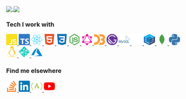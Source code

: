 <a href="https://github.com/willjw3/github-readme-stats">
  <img align="center" src="https://github-readme-stats.vercel.app/api?username=willjw3&show_icons=true&theme=dark&hide_border=true&custom_title=My%20GitHub%20Stats&include_all_commits=true" />
</a>
<a href="https://github.com/willjw3/github-readme-stats">
  <img align="center" src="https://github-readme-stats.vercel.app/api/top-langs/?username=willjw3&langs_count=4&theme=dark&hide_border=true" />
</a>

### Tech I work with

<a href="https://developer.mozilla.org/en-US/docs/Web/JavaScript">
  <img width="30px" height="30px" src="/icons/javascript.svg" />
</a>
<a href="https://www.typescriptlang.org/">
  <img width="30px" height="30px" src="/icons/typescript.svg" />
</a>
<a href="https://reactjs.org/docs/getting-started.html">
  <img width="30px" height="30px" src="/icons/react.svg" />
</a>
<a href="https://developer.mozilla.org/en-US/docs/Web/HTML">
  <img width="30px" height="30px" src="/icons/html5.svg" />
</a>
<a href="https://developer.mozilla.org/en-US/docs/Web/CSS">
  <img width="30px" height="30px" src="/icons/css3.svg" />
</a>
<a href="https://nodejs.org/en/docs/">
  <img width="30px" height="30px" src="/icons/nodejs.svg" />
</a>
<a href="https://graphql.org/">
  <img width="30px" height="30px" src="/icons/graphql.svg" />
</a>
<a href="https://d3js.org/">
  <img width="30px" height="30px" src="/icons/d3js.svg" />
</a>
<a href="https://www.gatsbyjs.com/">
  <img width="30px" height="30px" src="./icons/gatsby.svg" />
</a>
<a href="https://dev.mysql.com/doc/">
  <img width="30px" height="30px" src="/icons/mysql.svg" />
</a>
<a href="https://www.prisma.io/">
  <img width="30px" height="30px" src="/icons/prisma.svg" />
</a>
<a href="https://sequelize.org/master/">
  <img width="30px" height="30px" src="/icons/sequelize.svg" />
</a>
<a href="https://www.mongodb.com/2">
  <img width="30px" height="30px" src="/icons/mongodb.svg" />
</a>
<a href="https://docs.python.org/3/">
  <img width="30px" height="30px" src="/icons/python.svg" />
</a>
<a href="https://www.linux.org/">
  <img width="30px" height="30px" src="/icons/linux.svg" />
</a>
<a href="https://www.netlify.com/">
  <img width="30px" height="30px" src="/icons/netlify.svg" />
</a>
<a href="https://docs.microsoft.com/en-us/azure/?product=featured">
  <img width="30px" height="30px" src="/icons/microsoftazure.svg" />
</a>

### Find me elsewhere

<a href="https://stackoverflow.com/users/10262432/will-ward">
  <img width="30px" height="30px" src="/icons/stackoverflow.svg" />
</a>
<a href="https://www.linkedin.com/in/will-ward-65234a170/">
  <img width="30px" height="30px" src="/icons/linkedin.svg" />
</a>
<a href="https://www.freecodecamp.org/willjw3">
  <img width="30px" height="30px" src="/icons/freecodecamp.svg" />
</a>
<a href="https://www.youtube.com/channel/UCroJckuB_ohjtZUewCv0Ukw?view_as=subscriber">
  <img width="30px" height="30px" src="/icons/youtube.svg" />
</a>






<!--
**willjw3/willjw3** is a ✨ _special_ ✨ repository because its `README.md` (this file) appears on your GitHub profile.

Here are some ideas to get you started:

- 🔭 I’m currently working on ...
- 🌱 I’m currently learning ...
- 👯 I’m looking to collaborate on ...
- 🤔 I’m looking for help with ...
- 💬 Ask me about ...
- 📫 How to reach me: ...
- 😄 Pronouns: ...
- ⚡ Fun fact: ...
-->
